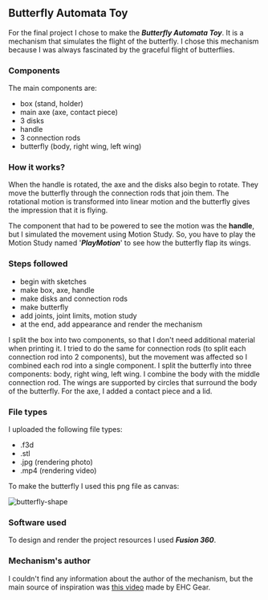 ## Butterfly Automata Toy

For the final project I chose to make the ***Butterfly Automata Toy***. It is a mechanism that simulates the flight of the butterfly. I chose this mechanism because I was always fascinated by the graceful flight of butterflies.

### Components
The main components are:
- box (stand, holder)
- main axe (axe, contact piece)
- 3 disks
- handle
- 3 connection rods
- butterfly (body, right wing, left wing)

### How it works?
When the handle is rotated, the axe and the disks also begin to rotate. They move the butterfly through the connection rods that join them. The rotational motion is transformed into linear motion and the butterfly gives the impression that it is flying.

The component that had to be powered to see the motion was the **handle**, but I simulated the movement using Motion Study. So, you have to play the Motion Study named '***PlayMotion***' to see how the butterfly flap its wings.

### Steps followed
- begin with sketches
- make box, axe, handle
- make disks and connection rods
- make butterfly
- add joints, joint limits, motion study 
- at the end, add appearance and render the mechanism

I split the box into two components, so that I don't need additional material when printing it. I tried to do the same for connection rods (to split each connection rod into 2 components), but the movement was affected so I combined each rod into a single component. I split the butterfly into three components: body, right wing, left wing. I combine the body with the middle connection rod. The wings are supported by circles that surround the body of the butterfly. For the axe, I added a contact piece and a lid.

### File types
I uploaded the following file types:
- .f3d
- .stl
- .jpg (rendering photo)
- .mp4 (rendering video)

To make the butterfly I used this png file as canvas:

![butterfly-shape](https://user-images.githubusercontent.com/79320751/119256096-9c4b5200-bbc7-11eb-8b35-1ce31bf701a7.png)

### Software used
To design and render the project resources I used ***Fusion 360***. 

### Mechanism's author
I couldn't find any information about the author of the mechanism, but the main source of inspiration was [this video](https://www.youtube.com/watch?v=PHzZjUK9BuQ) made by EHC Gear.
